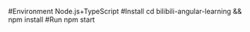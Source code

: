 #Environment
Node.js+TypeScript
#Install
cd bilibili-angular-learning && npm install
#Run
npm start

